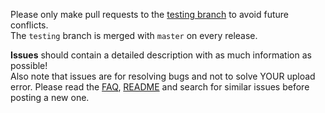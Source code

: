 Please only make pull requests to the [testing branch](https://github.com/spacehuhn/esp8266_deauther/tree/testing) to avoid future conflicts.  
The `testing` branch is merged with `master` on every release. 

**Issues** should contain a detailed description with as much information as possible!  
Also note that issues are for resolving bugs and not to solve YOUR upload error. Please read the [FAQ](https://github.com/spacehuhn/esp8266_deauther/wiki/FAQ), [README](https://github.com/spacehuhn/esp8266_deauther/blob/master/README.md) and search for similar issues before posting a new one.
